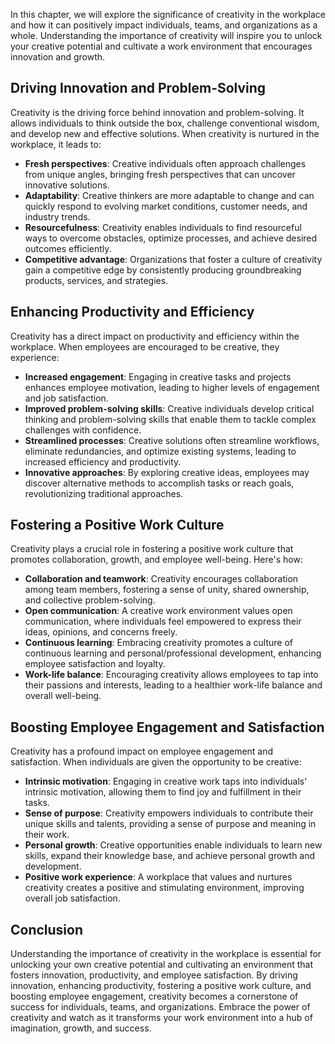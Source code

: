 
In this chapter, we will explore the significance of creativity in the workplace and how it can positively impact individuals, teams, and organizations as a whole. Understanding the importance of creativity will inspire you to unlock your creative potential and cultivate a work environment that encourages innovation and growth.

**Driving Innovation and Problem-Solving**
------------------------------------------

Creativity is the driving force behind innovation and problem-solving. It allows individuals to think outside the box, challenge conventional wisdom, and develop new and effective solutions. When creativity is nurtured in the workplace, it leads to:

* **Fresh perspectives**: Creative individuals often approach challenges from unique angles, bringing fresh perspectives that can uncover innovative solutions.
* **Adaptability**: Creative thinkers are more adaptable to change and can quickly respond to evolving market conditions, customer needs, and industry trends.
* **Resourcefulness**: Creativity enables individuals to find resourceful ways to overcome obstacles, optimize processes, and achieve desired outcomes efficiently.
* **Competitive advantage**: Organizations that foster a culture of creativity gain a competitive edge by consistently producing groundbreaking products, services, and strategies.

**Enhancing Productivity and Efficiency**
-----------------------------------------

Creativity has a direct impact on productivity and efficiency within the workplace. When employees are encouraged to be creative, they experience:

* **Increased engagement**: Engaging in creative tasks and projects enhances employee motivation, leading to higher levels of engagement and job satisfaction.
* **Improved problem-solving skills**: Creative individuals develop critical thinking and problem-solving skills that enable them to tackle complex challenges with confidence.
* **Streamlined processes**: Creative solutions often streamline workflows, eliminate redundancies, and optimize existing systems, leading to increased efficiency and productivity.
* **Innovative approaches**: By exploring creative ideas, employees may discover alternative methods to accomplish tasks or reach goals, revolutionizing traditional approaches.

**Fostering a Positive Work Culture**
-------------------------------------

Creativity plays a crucial role in fostering a positive work culture that promotes collaboration, growth, and employee well-being. Here's how:

* **Collaboration and teamwork**: Creativity encourages collaboration among team members, fostering a sense of unity, shared ownership, and collective problem-solving.
* **Open communication**: A creative work environment values open communication, where individuals feel empowered to express their ideas, opinions, and concerns freely.
* **Continuous learning**: Embracing creativity promotes a culture of continuous learning and personal/professional development, enhancing employee satisfaction and loyalty.
* **Work-life balance**: Encouraging creativity allows employees to tap into their passions and interests, leading to a healthier work-life balance and overall well-being.

**Boosting Employee Engagement and Satisfaction**
-------------------------------------------------

Creativity has a profound impact on employee engagement and satisfaction. When individuals are given the opportunity to be creative:

* **Intrinsic motivation**: Engaging in creative work taps into individuals' intrinsic motivation, allowing them to find joy and fulfillment in their tasks.
* **Sense of purpose**: Creativity empowers individuals to contribute their unique skills and talents, providing a sense of purpose and meaning in their work.
* **Personal growth**: Creative opportunities enable individuals to learn new skills, expand their knowledge base, and achieve personal growth and development.
* **Positive work experience**: A workplace that values and nurtures creativity creates a positive and stimulating environment, improving overall job satisfaction.

**Conclusion**
--------------

Understanding the importance of creativity in the workplace is essential for unlocking your own creative potential and cultivating an environment that fosters innovation, productivity, and employee satisfaction. By driving innovation, enhancing productivity, fostering a positive work culture, and boosting employee engagement, creativity becomes a cornerstone of success for individuals, teams, and organizations. Embrace the power of creativity and watch as it transforms your work environment into a hub of imagination, growth, and success.
